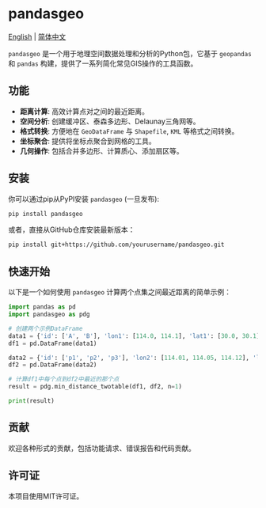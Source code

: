 # pandasgeo
[English](README.md) | [简体中文](README.zh-CN.md)

`pandasgeo` 是一个用于地理空间数据处理和分析的Python包，它基于 `geopandas` 和 `pandas` 构建，提供了一系列简化常见GIS操作的工具函数。

## 功能

*   **距离计算**: 高效计算点对之间的最近距离。
*   **空间分析**: 创建缓冲区、泰森多边形、Delaunay三角网等。
*   **格式转换**: 方便地在 `GeoDataFrame` 与 `Shapefile`, `KML` 等格式之间转换。
*   **坐标聚合**: 提供将坐标点聚合到网格的工具。
*   **几何操作**: 包括合并多边形、计算质心、添加扇区等。

## 安装

你可以通过pip从PyPI安装 `pandasgeo` (一旦发布):

```bash
pip install pandasgeo
```

或者，直接从GitHub仓库安装最新版本：

```bash
pip install git+https://github.com/yourusername/pandasgeo.git
```

## 快速开始

以下是一个如何使用 `pandasgeo` 计算两个点集之间最近距离的简单示例：

```python
import pandas as pd
import pandasgeo as pdg

# 创建两个示例DataFrame
data1 = {'id': ['A', 'B'], 'lon1': [114.0, 114.1], 'lat1': [30.0, 30.1]}
df1 = pd.DataFrame(data1)

data2 = {'id': ['p1', 'p2', 'p3'], 'lon2': [114.01, 114.05, 114.12], 'lat2': [30.01, 30.05, 30.12]}
df2 = pd.DataFrame(data2)

# 计算df1中每个点到df2中最近的那个点
result = pdg.min_distance_twotable(df1, df2, n=1)

print(result)
```

## 贡献

欢迎各种形式的贡献，包括功能请求、错误报告和代码贡献。

## 许可证

本项目使用MIT许可证。
